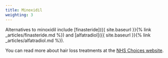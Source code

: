 ```yaml
---
title: Minoxidil
weighting: 3
---
```


Alternatives to minoxidil include [finasteride]({{ site.baseurl }}{% link _articles/finasteride.md %}) and [alfatradiol]({{ site.baseurl }}{% link _articles/alfatradiol.md %}).

You can read more about hair loss treatments at the [NHS Choices website](http://www.nhs.uk/Conditions/Hair-loss/Pages/Treatment.aspx).